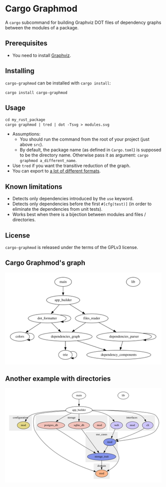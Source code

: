 <!--
 Copyright 2023 Thomas Hügel.
 This file is part of Cargo Graphmod.
 SPDX-License-Identifier: GPL-3.0-only
-->


# Cargo Graphmod

A `cargo` subcommand for building Graphviz DOT files of dependency graphs between the modules of a package.


## Prerequisites

* You need to install [Graphviz](https://graphviz.org/).


## Installing

`cargo-graphmod` can be installed with `cargo install`:

```ignore
cargo install cargo-graphmod
```

## Usage

```ignore
cd my_rust_package
cargo graphmod | tred | dot -Tsvg > modules.svg
```

* Assumptions:
  * You should run the command from the root of your project (just above `src`).
  * By default, the package name (as defined in `Cargo.toml`) is supposed to be the directory name. Otherwise pass it as argument: `cargo graphmod a_different_name`.
* Use `tred` if you want the transitive reduction of the graph.
* You can export to [a lot of different formats](https://graphviz.org/docs/outputs/).


## Known limitations

* Detects only dependencies introduced by the `use` keyword.
* Detects only dependencies before the first `#[cfg(test)]` (in order to eliminate the dependencies from unit tests).
* Works best when there is a bijection between modules and files / directories.


## License

`cargo-graphmod` is released under the terms of the GPLv3 license.


## Cargo Graphmod's graph

![cargo-graphmod](modules.svg)


## Another example with directories

![web_app](tests/web_app/modules.svg)